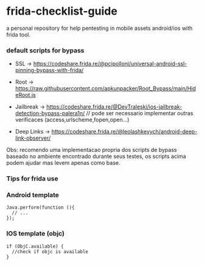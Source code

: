# frida-checklist-guide



a personal repository for help pentesting in mobile assets android/ios with frida tool.



### default scripts for bypass


- SSL -> https://codeshare.frida.re/@pcipolloni/universal-android-ssl-pinning-bypass-with-frida/

- Root -> https://raw.githubusercontent.com/apkunpacker/Root_Bypass/main/HideRoot.js

- Jailbreak -> https://codeshare.frida.re/@DevTraleski/ios-jailbreak-detection-bypass-palera1n/ // pode ser necessario implementar outras verificaces (access,urlscheme,fopen,open...)

- Deep Links -> https://codeshare.frida.re/@leolashkevych/android-deep-link-observer/


Obs: recomendo uma implementacao propria dos scripts de bypass baseado no ambiente encontrado durante seus testes, os scripts acima podem ajudar mas levem apenas como base.


### Tips for frida use



### Android template 

```
Java.perform(function (){
  // ...
});
```


### IOS template (objc)

```
if (ObjC.available) {
  //check if objc is available
}
```
